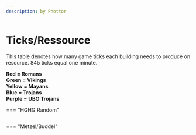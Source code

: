 ```yaml
---
description: by Phottor
---
```


# Ticks/Ressource

This table denotes how many game ticks each building needs to produce on resource. 845 ticks equal one minute.

**Red = Romans**\
**Green = Vikings**\
**Yellow = Mayans**\
**Blue = Trojans**\
**Purple = UBO Trojans**




=== "HGHG Random"
	<figure><img src="../../assets/hghg_ticks_res.png" alt=""><figcaption></figcaption></figure>


=== "Metzel/Buddel"
	<figure><img src="../../assets/metzel_ticks_res.png" alt=""><figcaption></figcaption></figure>



